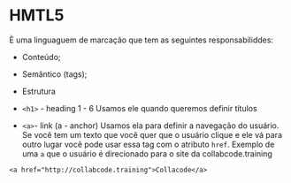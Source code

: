 # HMTL5

È uma linguaguem de marcação que tem as seguintes responsabiliddes:

- Conteúdo;
- Semântico (tags);
- Estrutura

- `<h1>` - heading 1 - 6
Usamos ele quando queremos definir títulos

- `<a>`- link (a - anchor)
Usamos ela para definir a navegação do usuário. Se você tem
um texto que você quer que o usuário clique e ele vá para outro lugar
você pode usar essa tag com o atributo `href`. Exemplo de uma
`a` que o usuário é direcionado para o site da collabcode.training

```
<a href="http://collabcode.training">Collacode</a>
```